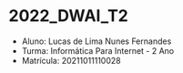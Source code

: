 # 2022_DWAI_T2

- Aluno: Lucas de Lima Nunes Fernandes
- Turma: Informática Para Internet - 2 Ano
- Matrícula: 20211011110028